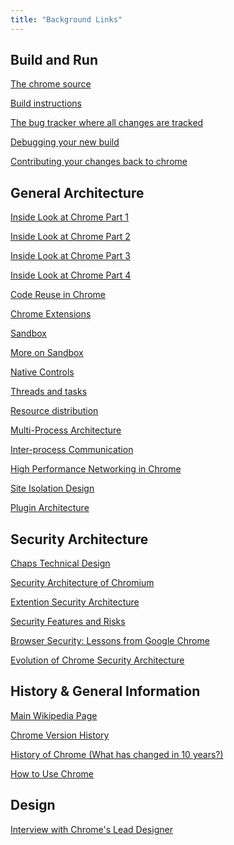 ```yaml
---
title: "Background Links"
---
```


Build and Run
-------------
[The chrome source](https://chromium.googlesource.com/chromium/src/)

[Build instructions](https://chromium.googlesource.com/chromium/src/+/HEAD/docs/linux_build_instructions.md)

[The bug tracker where all changes are tracked](https://bugs.chromium.org/p/chromium/issues/list)

[Debugging your new build](https://chromium.googlesource.com/chromium/src/+/master/docs/linux_debugging.md)

[Contributing your changes back to chrome](https://dev.chromium.org/developers/contributing-code)


General Architecture
--------------------
[Inside Look at Chrome Part 1](https://developers.google.com/web/updates/2018/09/inside-browser-part1)

[Inside Look at Chrome Part 2](https://developers.google.com/web/updates/2018/09/inside-browser-part2)

[Inside Look at Chrome Part 3](https://developers.google.com/web/updates/2018/09/inside-browser-part3)

[Inside Look at Chrome Part 4](https://developers.google.com/web/updates/2018/09/inside-browser-part4)

[Code Reuse in Chrome](http://www.catonmat.net/blog/code-reuse-in-google-chrome-browser/)

[Chrome Extensions](https://developer.chrome.com/extensions/overview)

[Sandbox](https://chromium.googlesource.com/chromium/src/+/master/docs/design/sandbox.md)

[More on Sandbox](http://blog.azimuthsecurity.com/2010/05/chrome-sandbox-part-1-of-3-overview.html)

[Native Controls](https://www.chromium.org/developers/design-documents/native-controls)

[Threads and tasks](https://chromium.googlesource.com/chromium/src/+/master/docs/threading_and_tasks.md)

[Resource distribution](https://www.chromium.org/developers/design-documents/multi-process-resource-loading)

[Multi-Process Architecture](https://www.chromium.org/developers/design-documents/multi-process-architecture)

[Inter-process Communication](http://dev.chromium.org/developers/design-documents/inter-process-communication)

[High Performance Networking in Chrome](https://www.aosabook.org/en/posa/high-performance-networking-in-chrome.html)

[Site Isolation Design](https://dev.chromium.org/developers/design-documents/site-isolation)

[Plugin Architecture](https://dev.chromium.org/developers/design-documents/plugin-architecture)

Security Architecture
---------------------
[Chaps Technical Design](https://www.chromium.org/developers/design-documents/chaps-technical-design)

[Security Architecture of Chromium](https://seclab.stanford.edu/websec/chromium/chromium-security-architecture.pdf)

[Extention Security Architecture](https://www.usenix.org/sites/default/files/conference/protected-files/felt_usenixsecurity12_slides.pdf)

[Security Features and Risks](https://resources.infosecinstitute.com/security-features-and-risks-in-google-chrome/)

[Browser Security: Lessons from Google Chrome](https://courses.cs.washington.edu/courses/cse484/14au/reading/browser-security-chrome.pdf)

[Evolution of Chrome Security Architecture](https://www.syscan360.org/slides/2012_EN_TheEvolutionOfChromeSecurityArchitecture_RenHuan.pdf)

History & General Information
-----------------------------
[Main Wikipedia Page](https://en.wikipedia.org/wiki/Google_Chrome)

[Chrome Version History](https://en.wikipedia.org/wiki/Google_Chrome_version_history)

[History of Chrome (What has changed in 10 years?)](https://www.theverge.com/2018/9/2/17811844/google-chrome-browser-10-years-history)

[How to Use Chrome](https://books.google.ca/books?id=GtxePzBpo1AC&printsec=frontcover&dq=google+chrome&hl=en&sa=X&ved=0ahUKEwiwtNGci97dAhUFq1kKHeaSDtgQ6AEIXzAJ#v=onepage&q=google%20chrome&f=false)
 
Design
-------
[Interview with Chrome's Lead Designer](https://www.blog.google/products/chrome/redesigning-chrome-interview-chromes-lead-designer/)